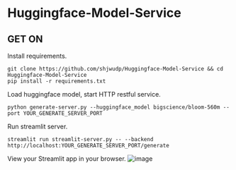 # Huggingface-Model-Service

## GET ON

Install requirements.
```
git clone https://github.com/shjwudp/Huggingface-Model-Service && cd Huggingface-Model-Service
pip install -r requirements.txt
```

Load huggingface model, start HTTP restful service.
```
python generate-server.py --huggingface_model bigscience/bloom-560m --port YOUR_GENERATE_SERVER_PORT
```

Run streamlit server.
```
streamlit run streamlit-server.py -- --backend http://localhost:YOUR_GENERATE_SERVER_PORT/generate
```

View your Streamlit app in your browser.
![image](https://user-images.githubusercontent.com/11439912/195617248-6106e280-daf7-4fe8-bf6b-25ab11003f10.png)
